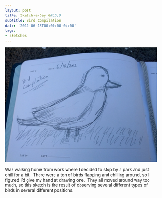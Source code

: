 ```yaml
---
layout: post
title: Sketch-a-Day &#35;9
subtitle: Bird Compilation
date: '2012-06-18T00:00:00-04:00'
tags:
- sketches
---
```

![](/images/sketches/sad9-bird-compilation.jpg)

Was walking home from work where I decided to stop by a park and just chill for a bit.  There were a ton of birds flapping and chilling around, so I figured I’d give my hand at drawing one.  They all moved around way too much, so this sketch is the result of observing several different types of birds in several different positions.
